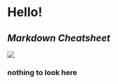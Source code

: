 # Hello!
## *Markdown Cheatsheet*
![](https://raw.githubusercontent.com/shiep18/EIS2020/master/markdowncheatsheet.JPG)
### nothing to look here
